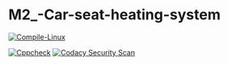 # M2_-Car-seat-heating-system


[![Compile-Linux](https://github.com/mahendra996324/M2_-Car-seat-heating-system/actions/workflows/c-cpp.yml/badge.svg)](https://github.com/mahendra996324/M2_-Car-seat-heating-system/actions/workflows/c-cpp.yml)

[![Cppcheck](https://github.com/mahendra996324/M2_-Car-seat-heating-system/actions/workflows/codeql.yml/badge.svg)](https://github.com/mahendra996324/M2_-Car-seat-heating-system/actions/workflows/codeql.yml)
[![Codacy Security Scan](https://github.com/mahendra996324/M2_-Car-seat-heating-system/actions/workflows/codacy.yml/badge.svg)](https://github.com/mahendra996324/M2_-Car-seat-heating-system/actions/workflows/codacy.yml)
